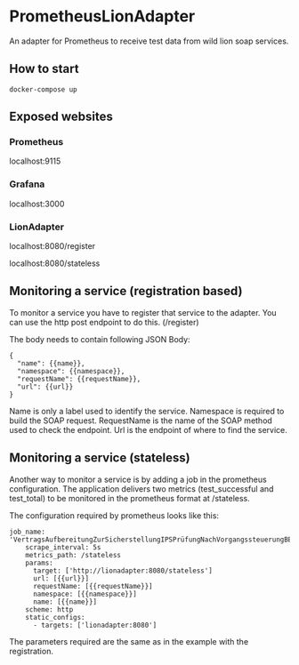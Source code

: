 # PrometheusLionAdapter
An adapter for Prometheus to receive test data from wild lion soap services.

## How to start

```
docker-compose up
```

## Exposed websites
### Prometheus
localhost:9115
### Grafana
localhost:3000
### LionAdapter
localhost:8080/register

localhost:8080/stateless

## Monitoring a service (registration based)

To monitor a service you have to register that service to the adapter. 
You can use the http post endpoint to do this. (/register)

The body needs to contain following JSON Body:

```
{
  "name": {{name}},
  "namespace": {{namespace}},
  "requestName": {{requestName}},
  "url": {{url}}
}
```

Name is only a label used to identify the service.
Namespace is required to build the SOAP request. 
RequestName is the name of the SOAP method used to check the endpoint.
Url is the endpoint of where to find the service.

## Monitoring a service (stateless)

Another way to monitor a service is by adding a job in the prometheus configuration.
The application delivers two metrics (test_successful and test_total) to be monitored in the prometheus format at /stateless.

The configuration required by prometheus looks like this:

```
job_name: 'VertragsAufbereitungZurSicherstellungIPSPrüfungNachVorgangssteuerungBES'
    scrape_interval: 5s
    metrics_path: /stateless
    params:
      target: ['http://lionadapter:8080/stateless']
      url: [{{url}}]
      requestName: [{{requestName}}]
      namespace: [{{namespace}}]
      name: [{{name}}]
    scheme: http
    static_configs:
      - targets: ['lionadapter:8080']
```

The parameters required are the same as in the example with the registration.